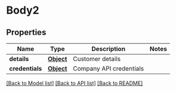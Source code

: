 # Body2

## Properties
Name | Type | Description | Notes
------------ | ------------- | ------------- | -------------
**details** | [**Object**](Object.md) | Customer details | 
**credentials** | [**Object**](Object.md) | Company API credentials | 

[[Back to Model list]](../README.md#documentation-for-models) [[Back to API list]](../README.md#documentation-for-api-endpoints) [[Back to README]](../README.md)

